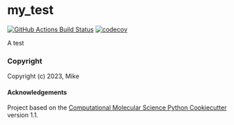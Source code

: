 my_test
==============================
[//]: # (Badges)
[![GitHub Actions Build Status](https://github.com/REPLACE_WITH_OWNER_ACCOUNT/my_test/workflows/CI/badge.svg)](https://github.com/REPLACE_WITH_OWNER_ACCOUNT/my_test/actions?query=workflow%3ACI)
[![codecov](https://codecov.io/gh/REPLACE_WITH_OWNER_ACCOUNT/my_test/branch/main/graph/badge.svg)](https://codecov.io/gh/REPLACE_WITH_OWNER_ACCOUNT/my_test/branch/main)


A test

### Copyright

Copyright (c) 2023, Mike


#### Acknowledgements

Project based on the
[Computational Molecular Science Python Cookiecutter](https://github.com/molssi/cookiecutter-cms) version 1.1.
